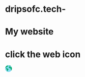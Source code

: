 # dripsofc.tech-
# My website  
# click the web icon
<a href="https://dripsofc.tech" target="blank"><img align="center" height="22px" src="./drips/Web.png" alt="Drips Blennie" /></a> 
